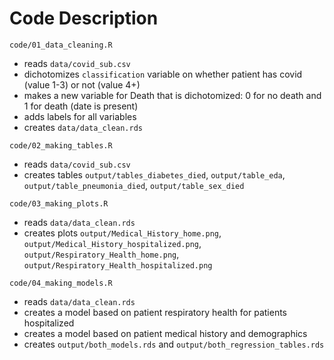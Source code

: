 # Code Description

`code/01_data_cleaning.R`
- reads `data/covid_sub.csv`
- dichotomizes `classification` variable on whether patient has covid (value 1-3) or not (value 4+)
- makes a new variable for Death that is dichotomized: 0 for no death and 1 for death (date is present)
- adds labels for all variables
- creates `data/data_clean.rds`

`code/02_making_tables.R`
- reads `data/covid_sub.csv`
- creates tables `output/tables_diabetes_died`, `output/table_eda`, `output/table_pneumonia_died`, `output/table_sex_died`

`code/03_making_plots.R`
- reads `data/data_clean.rds`
- creates plots `output/Medical_History_home.png`, `output/Medical_History_hospitalized.png`, `output/Respiratory_Health_home.png`, `output/Respiratory_Health_hospitalized.png`

`code/04_making_models.R`
- reads `data/data_clean.rds`
- creates a model based on patient respiratory health for patients hospitalized
- creates a model based on patient medical history and demographics
- creates `output/both_models.rds` and `output/both_regression_tables.rds`
